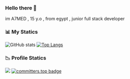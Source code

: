 ### Hello there 👋

im A7MED , 15 y.o , from egypt , junior full stack developer 

### 📊 My Statics 

![GitHub stats](https://github-readme-stats.vercel.app/api?username=A7MED6969&show_icons=true&theme=radical)
[![Top Langs](https://github-readme-stats.vercel.app/api/top-langs/?username=A7MED6969&layout=compact&theme=radical)](https://github.com/A7MED6969/github-readme-stats)

### 📉 Profile Statics

![](https://komarev.com/ghpvc/?username=A7MED6969&style=flat-square&color=grey)
[![committers.top badge](https://user-badge.committers.top/egypt/A7MED6969.svg)](https://user-badge.committers.top/egypt/A7MED6969)
